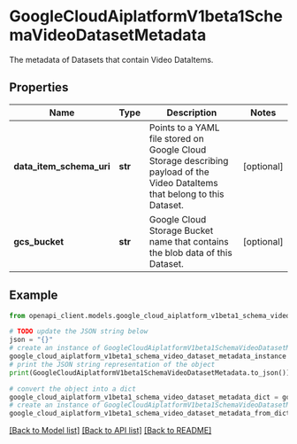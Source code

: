 # GoogleCloudAiplatformV1beta1SchemaVideoDatasetMetadata

The metadata of Datasets that contain Video DataItems.

## Properties

Name | Type | Description | Notes
------------ | ------------- | ------------- | -------------
**data_item_schema_uri** | **str** | Points to a YAML file stored on Google Cloud Storage describing payload of the Video DataItems that belong to this Dataset. | [optional] 
**gcs_bucket** | **str** | Google Cloud Storage Bucket name that contains the blob data of this Dataset. | [optional] 

## Example

```python
from openapi_client.models.google_cloud_aiplatform_v1beta1_schema_video_dataset_metadata import GoogleCloudAiplatformV1beta1SchemaVideoDatasetMetadata

# TODO update the JSON string below
json = "{}"
# create an instance of GoogleCloudAiplatformV1beta1SchemaVideoDatasetMetadata from a JSON string
google_cloud_aiplatform_v1beta1_schema_video_dataset_metadata_instance = GoogleCloudAiplatformV1beta1SchemaVideoDatasetMetadata.from_json(json)
# print the JSON string representation of the object
print(GoogleCloudAiplatformV1beta1SchemaVideoDatasetMetadata.to_json())

# convert the object into a dict
google_cloud_aiplatform_v1beta1_schema_video_dataset_metadata_dict = google_cloud_aiplatform_v1beta1_schema_video_dataset_metadata_instance.to_dict()
# create an instance of GoogleCloudAiplatformV1beta1SchemaVideoDatasetMetadata from a dict
google_cloud_aiplatform_v1beta1_schema_video_dataset_metadata_from_dict = GoogleCloudAiplatformV1beta1SchemaVideoDatasetMetadata.from_dict(google_cloud_aiplatform_v1beta1_schema_video_dataset_metadata_dict)
```
[[Back to Model list]](../README.md#documentation-for-models) [[Back to API list]](../README.md#documentation-for-api-endpoints) [[Back to README]](../README.md)


